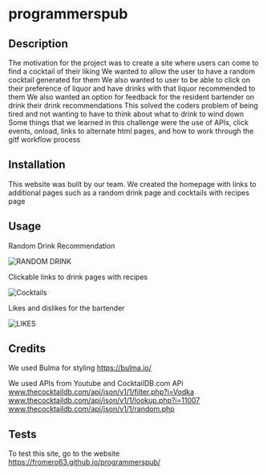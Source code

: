 # programmerspub

## Description

The motivation for the project was to create a site where users can come to find a cocktail of their liking
We wanted to allow the user to have a random cocktail generated for them
We also wanted to user to be able to click on their preference of liquor and have drinks with that liquor recommended to them
We also wanted an option for feedback for the resident bartender on drink their drink recommendations
This solved the coders problem of being tired and not wanting to have to think about what to drink to wind down
Some things that we learned in this challenge were the use of APIs, click events, onload, links to alternate html pages, and how to work through the gitf workflow process

## Installation

This website was built by our team. We created the homepage with links to additional pages such as a random drink page and cocktails with recipes page

## Usage

Random Drink Recommendation


![RANDOM DRINK](https://github.com/FROMERO63/programmerspub/assets/134673364/ef8e489a-0f54-4cd2-8d71-ddf1d5986b8f)

Clickable links to drink pages with recipes


![Cocktails](https://github.com/FROMERO63/programmerspub/assets/134673364/6398b011-51a1-49b9-a330-7d30a153a518)

Likes and dislikes for the bartender


![LIKES](https://github.com/FROMERO63/programmerspub/assets/134673364/a3003549-3d59-47f9-9eca-47ca608f7713)

## Credits

We used Bulma for styling
https://bulma.io/

We used APIs from Youtube and CocktailDB.com APi
www.thecocktaildb.com/api/json/v1/1/filter.php?i=Vodka
www.thecocktaildb.com/api/json/v1/1/lookup.php?i=11007
www.thecocktaildb.com/api/json/v1/1/random.php

## Tests

To test this site, go to the website https://fromero63.github.io/programmerspub/
